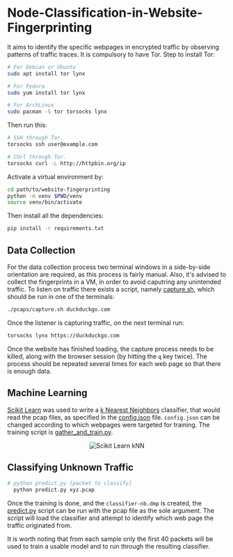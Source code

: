# Node-Classification-in-Website-Fingerprinting
It aims to identify the specific webpages in encrypted traffic by observing patterns of traffic traces.
 It is compulsory to have Tor. Step to install Tor:


``` bash
# For Debian or Ubuntu
sudo apt install tor lynx

# For Fedora
sudo yum install tor lynx

# For ArchLinux
sudo pacman -S tor torsocks lynx
```

Then run this:

``` bash
# SSH through Tor.
torsocks ssh user@example.com

# CUrl through Tor.
torsocks curl -L http://httpbin.org/ip

```


Activate a virtual environment by:

``` bash
cd path/to/website-fingerprinting
python -m venv $PWD/venv
source venv/bin/activate
```

Then install all the dependencies:

``` bash
pip install -r requirements.txt
```

## Data Collection

For the data collection process two terminal windows in a side-by-side orientation are required, as this process is fairly manual. Also, it's advised to collect the fingerprints in a VM, in order to avoid caputring any unintended traffic. To listen on traffic there exists a script, namely [capture.sh](pcaps/capture.sh), which should be run in one of the terminals:

``` bash
./pcaps/capture.sh duckduckgo.com
```

Once the listener is capturing traffic, on the next terminal run:

``` bash
torsocks lynx https://duckduckgo.com
```

Once the website has finished loading, the capture process needs to be killed, along with the browser session (by hitting the `q` key twice). The process should be repeated several times for each web page so that there is enough data.

## Machine Learning

[Scikit Learn](http://scikit-learn.org/stable/) was used to write a [k Nearest Neighbors](http://scikit-learn.org/stable/modules/neighbors.html#nearest-neighbors-classification) classifier, that would read the pcap files, as specified in the [config.json](config.json) file. `config.json` can be changed according to which webpages were targeted for training. The training script is [gather_and_train.py](gather_and_train.py).

<p align="center">
    <img src="https://scikit-learn.org/stable/_images/sphx_glr_plot_classification_001.png" alt="Scikit Learn kNN" />
</p>

## Classifying Unknown Traffic

```bash
# python predict.py [packet to classify]
  python predict.py xyz.pcap
```
Once the training is done, and the `classifier-nb.dmp` is created, the [predict.py](predict.py) script can be run with the pcap file as the sole argument. The script will load the classifier and attempt to identify which web page the traffic originated from.

It is worth noting that from each sample only the first 40 packets will be used to train a usable model and to run through the resulting classifier.


